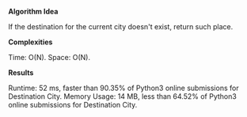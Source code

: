 **Algorithm Idea**

If the destination for the current city doesn't exist, return such 
place. 

**Complexities**

Time: O(N).
Space: O(N).

**Results**

Runtime: 52 ms, faster than 90.35% of Python3 online submissions for Destination City.
Memory Usage: 14 MB, less than 64.52% of Python3 online submissions for Destination City.
